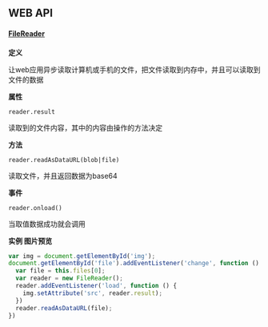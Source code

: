 ## WEB API

#### [FileReader](https://developer.mozilla.org/zh-CN/docs/Web/API/FileReader)

**定义**

让web应用异步读取计算机或手机的文件，把文件读取到内存中，并且可以读取到文件的数据

**属性**

`reader.result`

读取到的文件内容，其中的内容由操作的方法决定

**方法**

`reader.readAsDataURL(blob|file)`

读取文件，并且返回数据为base64

**事件**

`reader.onload()`

当取值数据成功就会调用

**实例 图片预览**

```javascript
var img = document.getElementById('img');
document.getElementById('file').addEventListener('change', function () {
  var file = this.files[0];
  var reader = new FileReader();
  reader.addEventListener('load', function () {
    img.setAttribute('src', reader.result);
  })
  reader.readAsDataURL(file);
})
```

